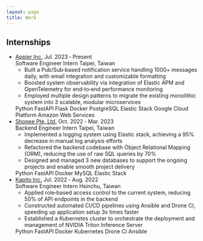 ```yaml
---
layout: page
title: Work
---
```


## Internships

<div class="experience">
    <ul class="timeline">
        <li class="event">
            <div class="event-title">
                <a class="event-company" href="https://www.appier.com" target="_blank" rel="noopener noreferrer">Appier Inc.</a>
                <span class="event-time">Jul. 2023 ‑ Present</span>
            </div>
            <div class="event-subtitle">
                <span class="event-position">Software Engineer Intern</span>
                <span class="event-location">Taipei, Taiwan</span>
            </div>
            <ul class="event-description">
                <li>Built a Pub/Sub‑based notification service handling 1000+ messages daily, with email integration and customizable formatting</li>
                <li>Boosted system observability via integration of Elastic APM and OpenTelemetry for end‑to‑end performance monitoring</li>
                <li>Employed multiple design patterns to migrate the existing monolithic system into 3 scalable, modular microservices</li>
            </ul>
            <div class="tags-container tags-container-work">
                <span class="tag">Python</span>
                <span class="tag">FastAPI</span>
                <span class="tag">Flask</span>
                <span class="tag">Docker</span>
                <span class="tag">PostgreSQL</span>
                <span class="tag">Elastic Stack</span>
                <span class="tag">Google Cloud Platform</span>
                <span class="tag">Amazon Web Services</span>
            </div>
        </li>
        <li class="event">
            <div class="event-title">
                <a class="event-company" href="https://www.sea.com/products/shopee" target="_blank" rel="noopener noreferrer">Shopee Pte. Ltd.</a>
                <span class="event-time">Oct. 2022 ‑ Mar. 2023</span>
            </div>
            <div class="event-subtitle">
                <span class="event-position">Backend Engineer Intern</span>
                <span class="event-location">Taipei, Taiwan</span>
            </div>
            <ul class="event-description">
                <li>Implemented a logging system using Elastic stack, achieving a 95% decrease in manual log analysis efforts</li>
                <li>Refactored the backend codebase with Object Relational Mapping (ORM), reducing the use of raw SQL queries by 70%</li>
                <li>Designed and managed 3 new databases to support the ongoing projects and enable smooth project delivery</li>
            </ul>
            <div class="tags-container tags-container-work">
                <span class="tag">Python</span>
                <span class="tag">FastAPI</span>
                <span class="tag">Docker</span>
                <span class="tag">MySQL</span>
                <span class="tag">Elastic Stack</span>
            </div>
        </li>
        <li class="event">
            <div class="event-title">
                <a class="event-company" href="https://www.fastable.ai" target="_blank" rel="noopener noreferrer">Kapito Inc.</a>
                <span class="event-time">Jul. 2022 ‑ Aug. 2022</span>
            </div>
            <div class="event-subtitle">
                <span class="event-position">Software Engineer Intern</span>
                <span class="event-location">Hsinchu, Taiwan</span>
            </div>
            <ul class="event-description">
                <li>Applied role‑based access control to the current system, reducing 50% of API endpoints in the backend</li>
                <li>Constructed automated CI/CD pipelines using Ansible and Drone CI, speeding up application setup 3x times faster</li>
                <li>Established a Kubernetes cluster to orchestrate the deployment and management of NVIDIA Triton Inference Server</li>
            </ul>
            <div class="tags-container tags-container-work">
                <span class="tag">Python</span>
                <span class="tag">FastAPI</span>
                <span class="tag">Docker</span>
                <span class="tag">Kubernetes</span>
                <span class="tag">Drone CI</span>
                <span class="tag">Ansible</span>
            </div>
        </li>
    </ul>
</div>


